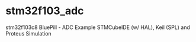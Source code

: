 # stm32f103_adc
stm32f103c8 BluePill - ADC Example STMCubeIDE (w/ HAL), Keil (SPL) and Proteus Simulation
